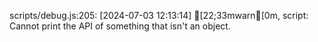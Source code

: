 scripts/debug.js:205: [2024-07-03 12:13:14] [22;33mwarn[0m, script: Cannot print the API of something that isn't an object.

